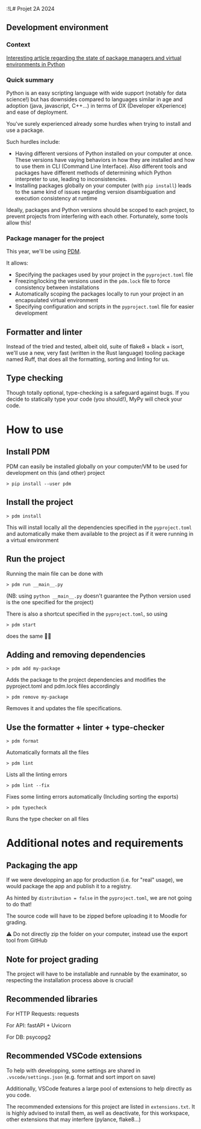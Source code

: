 :!L# Projet 2A 2024 

## Development environment

### Context
[Interesting article regarding the state of package managers and virtual environments in Python](https://dublog.net/blog/so-many-python-package-managers/) 

### Quick summary 
Python is an easy scripting language with wide support (notably for data science!) but has downsides compared to languages similar in age and adoption (java, javascript, C++...) in terms of DX (Developer eXperience) and ease of deployment. 

You've surely experienced already some hurdles when trying to install and use a package. 

Such hurdles include: 

- Having different versions of Python installed on your computer at once. 
These versions have vaying behaviors in how they are installed and how to use them in CLI (Command Line Interface). Also different tools and packages have different methods of determining which Python interpreter to use, leading to inconsistencies. 
- Installing packages globally on your computer (with `pip install`) leads to the same kind of issues regarding version disambiguation and execution consistency at runtime 

Ideally, packages and Python versions should be scoped to each project, to prevent projects from interfering with each other. Fortunately, some tools allow this! 

### Package manager for the project

This year, we'll be using [PDM](https://pdm-project.org/en/latest/). 

It allows: 

- Specifying the packages used by your project in the `pyproject.toml` file 
- Freezing/locking the versions used in the `pdm.lock` file to force consistency between installations
- Automatically scoping the packages locally to run your project in an encapsulated virtual environment
- Specifying configuration and scripts in the `pyproject.toml` file for easier development

## Formatter and linter 

Instead of the tried and tested, albeit old, suite of flake8 + black + isort, we'll use a new, very fast (written in the Rust language) tooling package named Ruff, that does all the formatting, sorting and linting for us. 

## Type checking 

Though totally optional, type-checking is a safeguard against bugs. If you decide to statically type your code (you should!), MyPy will check your code. 

# How to use 

## Install PDM 

PDM can easily be installed globally on your computer/VM to be used for development on this (and other) project

`> pip install --user pdm`

## Install the project 

`> pdm install`

This will install locally all the dependencies specified in the `pyproject.toml` and automatically make them available to the project as if it were running in a virtual environment

## Run the project 

Running the main file can be done with 

`> pdm run __main__.py` 

(NB: using `python __main__.py` doesn't guarantee the Python version used is the one specified for the project)

There is also a shortcut specified in the `pyproject.toml`, so using 

`> pdm start` 

does the same 🧑‍🏫
 
## Adding and removing dependencies 

`> pdm add my-package` 

Adds the package to the project dependencies and modifies the pyproject.toml and pdm.lock files accordingly

`> pdm remove my-package`

Removes it and updates the file specifications. 

## Use the formatter + linter + type-checker

`> pdm format` 

Automatically formats all the files

`> pdm lint`

Lists all the linting errors 

`> pdm lint --fix`

Fixes some linting errors automatically (Including sorting the exports)

`> pdm typecheck`

Runs the type checker on all files

# Additional notes and requirements

## Packaging the app

If we were developping an app for production (i.e. for "real" usage), we would package the app and publish it to a registry. 

As hinted by `distribution = false` in the `pyproject.toml`, we are not going to do that! 

The source code will have to be zipped before uploading it to Moodle for grading. 

⚠️ Do not directly zip the folder on your computer, instead use the export tool from GitHub

## Note for project grading

The project will have to be installable and runnable by the examinator, so respecting the installation process above is crucial! 

## Recommended libraries 

For HTTP Requests: 
requests

For API: 
fastAPI + Uvicorn

For DB:
psycopg2

## Recommended VSCode extensions 

To help with developping, some settings are shared in `.vscode/settings.json` (e.g. format and sort import on save)

Additionally, VSCode features a large pool of extensions to help directly as you code. 

The recommended extensions for this project are listed in `extensions.txt`. It is highly advised to install them, as well as deactivate, for this workspace, other extensions that may interfere (pylance, flake8...)